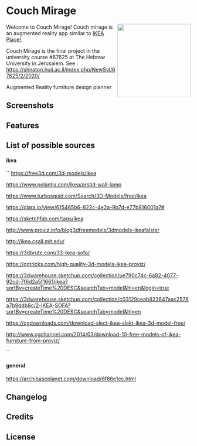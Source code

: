 # Couch Mirage

<img src="https://github.com/arikzilWork/couch-mirage/blob/ruler/docs/images/logo.png" width="200" align="right" />

Welcome to Couch Mirage!
Couch mirage is an augmented reality app similar to [IKEA Place!](https://play.google.com/store/apps/details?id=com.inter_ikea.place&hl=en_US).
 
Couch Mirage is the final project in the university course #67625 at The Hebrew University in Jerusalem.
See : https://shnaton.huji.ac.il/index.php/NewSyl/67625/2/2020/


Augmented Reality furniture design planner




## Screenshots

## Features

## List of possible  sources
#### ikea
``
https://free3d.com/3d-models/ikea

https://www.polantis.com/ikea/arstid-wall-lamp

https://www.turbosquid.com/Search/3D-Models/free/ikea

https://clara.io/view/615465b6-822c-4e2a-9b7d-e77b816001a7#

https://sketchfab.com/tags/ikea

http://www.proviz.info/blog3dfreemodels/3dmodels-ikeafalster

http://ikea.csail.mit.edu/

https://3dbrute.com/33-ikea-sofa/

https://cgtricks.com/high-quality-3d-models-ikea-proviz/

https://3dwarehouse.sketchup.com/collection/ue790c74c-6a82-4077-92cd-7f6d2a5f1661/ikea?sortBy=createTime%20DESC&searchTab=model&hl=en&login=true

https://3dwarehouse.sketchup.com/collection/c03129ceab823647aac2578a7b9ddb8c/2-IKEA-SOFA?sortBy=createTime%20DESC&searchTab=model&hl=en

https://cgdownloads.com/download-slect-ikea-slakt-ikea-3d-model-free/

http://www.cgchannel.com/2014/03/download-10-free-models-of-ikea-furniture-from-proviz/


``
#### general
https://archibaseplanet.com/download/6f86e1ec.html

## Changelog
## Credits


## License

